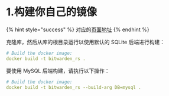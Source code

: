 # 1.构建你自己的镜像

{% hint style="success" %}
对应的[页面地址](https://github.com/dani-garcia/bitwarden_rs/wiki/Building-your-own-docker-image)
{% endhint %}

克隆库，然后从库的根目录运行以使用默认的 SQLite 后端进行构建：

```yaml
# Build the docker image:
docker build -t bitwarden_rs .
```

要使用 MySQL 后端构建，请执行以下操作：

```yaml
# Build the docker image:
docker build -t bitwarden_rs --build-arg DB=mysql .
```

